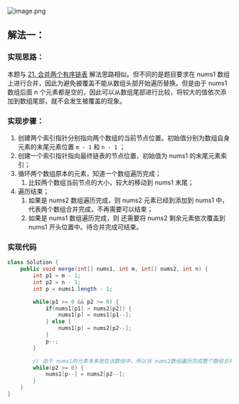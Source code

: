 ![image.png](https://gitee.com/roada/drawingBed/raw/main/blog/1698978439791-0b364986-f1c0-4beb-92b0-167b87acc77e.png)
## 解法一：
### 实现思路：
本题与 [21. 合并两个有序链表](https://www.yuque.com/u26951862/petxba/zcb7geqqg5pqve98) 解法思路相似。但不同的是题目要求在 nums1 数组上进行合并，因此为避免被覆盖不能从数组头部开始遍历替换。但是由于 nums1 数组后面 n 个元素都是空的，因此可以从数组尾部进行比较，将较大的值依次添加到数组尾部，就不会发生被覆盖的现象。
### 实现步骤：

1. 创建两个索引指针分别指向两个数组的当前节点位置。初始值分别为数组自身元素的末尾元素位置 `m - 1` 和 `n - 1` ；
2. 创建一个索引指针指向最终链表的节点位置，初始值为 nums1 的末尾元素索引；
3. 循环两个数组原本的元素，知道一个数组遍历完成；
   1. 比较两个数组当前节点的大小，较大的移动到 nums1 末尾；
4. 遍历结束；
   1. 如果是 nums2 数组遍历完成，则 nums2 元素已经到添加到 nums1 中，代表两个数组合并完成，不再需要可以结束；
   2. 如果是 nums1 数组遍历完成，则 还需要将 nums2 剩余元素依次覆盖到 nums1 开头位置中。待合并完成可结束。
### 实现代码
```java
class Solution {
    public void merge(int[] nums1, int m, int[] nums2, int n) {
        int p1 = m - 1;
        int p2 = n - 1;
        int p = nums1.length - 1;

        while(p1 >= 0 && p2 >= 0) {
            if(nums1[p1] > nums2[p2]) {
                nums1[p] = nums1[p1--];
            } else {
                nums1[p] = nums2[p2--];
            }
            p--;
        }

        // 由于 nums1的元素本来就在该数组中，所以当 nums2数组遍历完成整个数组合并完成
        while(p2 >= 0) {
            nums1[p--] = nums2[p2--];
        }
    }
}
```
